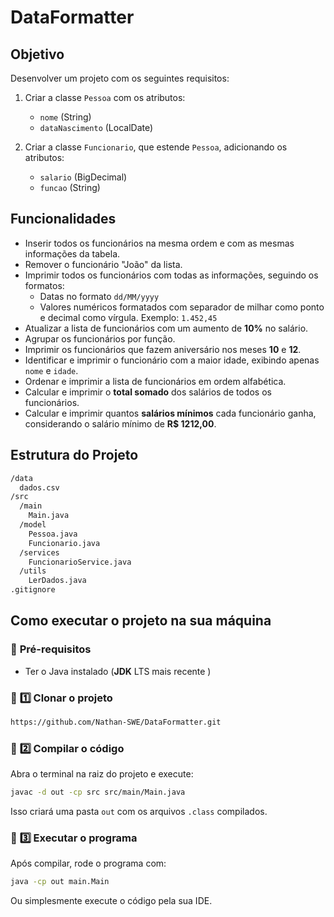 # DataFormatter

## Objetivo

Desenvolver um projeto com os seguintes requisitos:

1. Criar a classe `Pessoa` com os atributos:

   - `nome` (String)
   - `dataNascimento` (LocalDate)

2. Criar a classe `Funcionario`, que estende `Pessoa`, adicionando os atributos:

   - `salario` (BigDecimal)
   - `funcao` (String)

## Funcionalidades

- Inserir todos os funcionários na mesma ordem e com as mesmas informações da tabela.
- Remover o funcionário "João" da lista.
- Imprimir todos os funcionários com todas as informações, seguindo os formatos:
  - Datas no formato `dd/MM/yyyy`
  - Valores numéricos formatados com separador de milhar como ponto e decimal como vírgula. Exemplo: `1.452,45`
- Atualizar a lista de funcionários com um aumento de **10%** no salário.
- Agrupar os funcionários por função.
- Imprimir os funcionários que fazem aniversário nos meses **10** e **12**.
- Identificar e imprimir o funcionário com a maior idade, exibindo apenas `nome` e `idade`.
- Ordenar e imprimir a lista de funcionários em ordem alfabética.
- Calcular e imprimir o **total somado** dos salários de todos os funcionários.
- Calcular e imprimir quantos **salários mínimos** cada funcionário ganha, considerando o salário mínimo de **R\$ 1212,00**.

## Estrutura do Projeto

```bash
/data
  dados.csv
/src
  /main
    Main.java
  /model
    Pessoa.java
    Funcionario.java
  /services
    FuncionarioService.java
  /utils
    LerDados.java
.gitignore
```

## Como executar o projeto na sua máquina

### 📌 **Pré-requisitos**

- Ter o Java instalado (**JDK** LTS mais recente )

### 🔹 **1️⃣ Clonar o projeto**

```bash
https://github.com/Nathan-SWE/DataFormatter.git
```

### 🔹 **2️⃣ Compilar o código**

Abra o terminal na raiz do projeto e execute:

```bash
javac -d out -cp src src/main/Main.java
```

Isso criará uma pasta `out` com os arquivos `.class` compilados.

### 🔹 **3️⃣ Executar o programa**

Após compilar, rode o programa com:

```bash
java -cp out main.Main
```

Ou simplesmente execute o código pela sua IDE.
